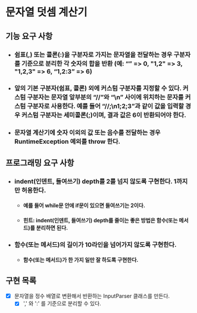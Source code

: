 # 문자열 덧셈 계산기

## 기능 요구 사항
- ### 쉼표(,) 또는 콜론(:)을 구분자로 가지는 문자열을 전달하는 경우 구분자를 기준으로 분리한 각 숫자의 합을 반환 (예: “” => 0, "1,2" => 3, "1,2,3" => 6, “1,2:3” => 6)
- ### 앞의 기본 구분자(쉼표, 콜론) 외에 커스텀 구분자를 지정할 수 있다. 커스텀 구분자는 문자열 앞부분의 “//”와 “\n” 사이에 위치하는 문자를 커스텀 구분자로 사용한다. 예를 들어 “//;\n1;2;3”과 같이 값을 입력할 경우 커스텀 구분자는 세미콜론(;)이며, 결과 값은 6이 반환되어야 한다.
- ### 문자열 계산기에 숫자 이외의 값 또는 음수를 전달하는 경우 RuntimeException 예외를 throw 한다.


## 프로그래밍 요구 사항
- ### indent(인덴트, 들여쓰기) depth를 2를 넘지 않도록 구현한다. 1까지만 허용한다.
  - ####  예를 들어 while문 안에 if문이 있으면 들여쓰기는 2이다.
  - ####  힌트: indent(인덴트, 들여쓰기) depth를 줄이는 좋은 방법은 함수(또는 메서드)를 분리하면 된다.
- ### 함수(또는 메서드)의 길이가 10라인을 넘어가지 않도록 구현한다.
  - #### 함수(또는 메서드)가 한 가지 일만 잘 하도록 구현한다.


## 구현 목록
- [x] 문자열을 정수 배열로 변환해서 반환하는 InputParser 클래스를 만든다.
  - [x] ',' 와 ':' 를 기준으로 분리할 수 있다.